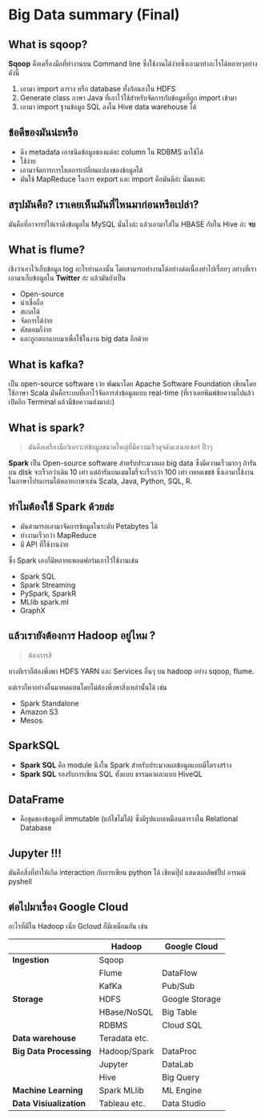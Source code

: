 # Big Data summary (Final)


## What is sqoop?

__Sqoop__ คือเครื่องมือที่ทำงานบน Command line ซึ่งใช้งานได้ง่ายซึ่งเอามาทำอะไรได้หลายๆอย่างดังนี้

1. เอามา import ตาราง หรือ database ทั้งก่้อนลงใน HDFS 
2. Generate class ภาษา Java ที่เอาไว้ใช้สำหรับจัดการกับข้อมูลที่ถูก import เข้ามา
3. เอามา import ฐานข้อมูล SQL ลงใน Hive data warehouse ได้

## ข้อดีของมันน่ะหรือ

- ดึง metadata เอาชนิดข้อมูลของแต่ละ column ใน RDBMS มาใช้ได้
- ใช้ง่าย
- เอามาจัดการการไหลการเปลี่ยนแปลงของข้อมูลได้
- มันใช้ MapReduce ในการ export และ import คือมันดีอ่ะ นั่นแหล่ะ

## สรุปมันคือ? เราเคยเห็นมันที่ไหนมาก่อนหรือเปล่า?

มันคือที่อาจารย์ให้เราดึงข้อมูลใน MySQL นั่นไงล่ะ แล้วเอามาใส่ใน HBASE กับใน Hive อ่ะ __จบ__

## What is flume?

เชิงว่าเอาไว้เก็บข้อมูล log อะไรทำนองนั้น โดยสามารถทำงานได้อย่างต่อเนื่องทำไปเรื่อยๆ อย่างที่เราเอามาเก็บข้อมูลใน __Twitter__ อ่ะ แล้วมันยังเป็น

- Open-source
- น่าเชื่อถือ
- สเกลได้
- จัดการได้ง่าย
- คัสตอมก็ง่าย
- และถูกออกแบบมาเพื่อใช้ในงาน big data อีกด้วย

## What is kafka?

เป็น open-source software เว่ย พัฒนาโดย Apache Software Foundation เขียนโดยใช้ภาษา Scala มันคือระบบที่เอาไว้จัดการส่งข้อมูลแบบ real-time (ที่เราเคยพิมพ์ข้อความไปแล้วเปิดอีก Terminal แล้วมีข้อความส่งมาอ่ะ)

## What is spark?

> มันคือเครื่องมือวิเคราะห์ข้อมูลขนาดใหญ่ที่มีความเร็วดุจดังแสงเลเซอร์ ปิ้วๆ

__Spark__ เป็น Open-source software สำหรับประมวลผล big data ซึ่งมีความเร็วมากๆ ถ้ารันบน disk จะเร็วกว่าเดิม 10 เท่า แต่ถ้ารันบนเมมโมรี่จะเร็วกว่า 100 เท่า เหยดเขขข้ ซึ่งเอามาใช้งานในภาษาโปรแกรมได้หลายภาษาเช่น Scala, Java, Python, SQL, R.

## ทำไมต้องใช้ Spark ด้วยล่ะ

- มันสามารถเอามาจัดการข้อมูลในระดับ Petabytes ได้
- ทำงานเร็วกว่า MapReduce
- มี API ที่ใช้งานง่าย

ซึ่ง Spark เองก็มีหลายแพลตฟอร์มเอาไว้ใช้งานเช่น 
- Spark SQL
- Spark Streaming
- PySpark, SparkR
- MLlib spark.ml
- GraphX

## แล้วเรายังต้องการ Hadoop อยู่ไหม ?

> ต้องการสิ

บางทีเราก็ต้องพี่งพา HDFS YARN และ Services อื่นๆ บน hadoop อย่าง sqoop, flume.

แต่เราก็หาอย่างอื่นมาทดแทนโดยไม่ต้องพึ่งพาสิ่งเหล่านั้นได้ เช่น 
- Spark Standalone
- Amazon S3
- Mesos


## SparkSQL

- __Spark SQL__ คือ module นึงใน Spark สำหรับประมวลผลข้อมูลแบบมีโตรงสร้าง
- __Spark SQL__ รองรับการเขียน SQL ทั้งแบบ ธรรมดาและแบบ HiveQL

## DataFrame

- คือชุดของข้อมูลที่ immutable (แก้ไขไม่ได้) ซึ่งมีรูปแบบเหมือนตารางใน Relational Database

## Jupyter !!!

มันคือสิ่งที่ทำให้เกิด interaction กับการเขียน python ได้ เขียนปุ๊ป แสดงผลลัพธ์ปั๊ป อารมณ์ pyshell

## ต่อไปมาเรื่อง Google Cloud

อะไรที่มีใน Hadoop เนี่ย Gcloud ก็มีเหมือนกัน เช่น

| &nbsp; | Hadoop | Google Cloud |
|------|--------|--------------|
| **Ingestion** |  Sqoop | |
|  | Flume  |  DataFlow |
|  | KafKa  | Pub/Sub  |
| **Storage**   | HDFS  | Google Storage |
|  | HBase/NoSQL  |  Big Table  |
|  | RDBMS  | Cloud SQL  |
| **Data warehouse** | Teradata etc. |  |
| **Big Data Processing**  | Hadoop/Spark | DataProc  |
|  | Jupyter | DataLab  |
|  |  Hive | Big Query |
| **Machine Learning** | Spark MLlib | ML Engine |
| **Data Visiualization** | Tableau etc. | Data Studio |
